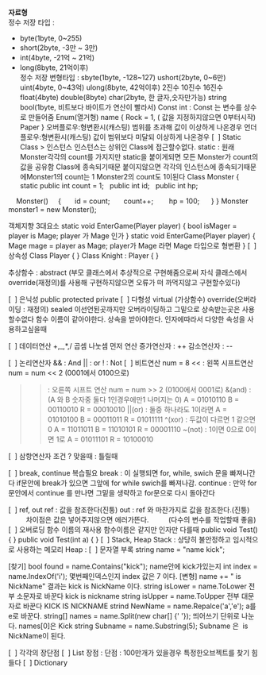 **자료형**  
정수 저장 타입 :
- byte(1byte, 0~255)
- short(2byte, -3만 ~ 3만)
- int(4byte, -21억 ~ 21억) 
- long(8byte, 21억이후)  
정수 저장 변형타입 : 
sbyte(1byte, -128~127)
ushort(2byte, 0~6만)
uint(4byte, 0~43억)
ulong(8byte, 42억이후)
2진수
10진수
16진수
float(4byte)
double(8byte)
char(2byte, 한 글자,숫자만가능)
string
bool(1byte, 비트보다 바이트가 연산이 빨라서)
Const int : Const 는 변수를 상수로 만들어줌
Enum(열거형) name
{
Rock = 1, ( 값을 지정하지않으면 0부터시작)
Paper
}
오버플로우:형변환시(캐스팅) 범위를 초과해 값이 이상하게 나온경우
언더플로우:형변환시(캐스팅) 값이 범위보다 미달되 이상하게 나온경우
[  ] Static
Class > 인스턴스 
인스턴스는 상위인 Class에 접근할수없다.
static : 원래 Monster각각의 count를 가지지만 
static을 붙이게되면 모든 Monster가 
count의 값을 공유함 Class에 종속되기때문
붙이지않으면 각각의 인스턴스에 종속되기때문에Monster1의 count는 1
Monster2의 count도 1이된다
Class Monster
{
  static public int count = 1;
  public int id;
  public int hp; 

    Monster()
    {
      id = count;
      count++;
       hp = 100;
     }
}
Monster monster1 = new Monster(); 

객체지향 3대요소
static void EnterGame(Player player)
{
bool isMager = player is Mage;
player 가 Mage 인가
}
static void EnterGame(Player player)
{
Mage mage = player as Mage;
player가 Mage 라면 Mage 타입으로 형변환
}
[  ] 상속성
Class Player
{
}
Class Knight : Player
{
} 

추상함수 : abstract 
(부모 클래스에서 추상적으로 구현해줌으로써 자식 클래스에서 override(재정의)를 사용해 구현하지않으면 오류가 떠 까먹지않고 구현할수있다)


[  ] 은닉성
public
protected
private
[  ] 다형성
virtual (가상함수)
override(오버라이딩 : 재정의)
sealed 이선언된곳까지만 오버라이딩하고 그밑으로 상속받는곳은 사용할수없다
함수 이름이 같아야한다.
상속을 받아야한다.
인자에따라서 다양한 속성을 사용하고싶을때



[  ] 데이터연산
+,_,*,/ 곱셈 나눗셈 먼저 연산
증가연산자 : ++
감소연산자 : -- 

[  ] 논리연산자
&& : And 
|| : or 
! : Not
[  ] 비트연산
num = 8
<< : 왼쪽 시프트연산 num = num << 2
(0001에서 0100으로)
>> : 오른쪽 시프트 연산 num = num >> 2
(0100에서 0001로)
&(and) : 
(A 와 B 숫자중 둘다 1인경우에만1 나머지는 0)
A = 01010110 
B = 00110010
R = 00010010
||(or) : 둘중 하나라도 1이라면
A = 01010100
B = 00011011
R = 01011111
^(xor) : 두값이 다르면 1 같으면 0
A = 11011011
B = 11010101
R = 00001110
~(not) : 1이면 0으로 0이면 1로
A = 01011101
R = 10100010 

[  ] 삼항연산자
조건 ? 맞을때 : 틀릴때


[  ] break, continue 복습필요
break : 이 실행되면 for, while, swich 문을 빠져나간다 if문안에 break가 있으면 그앞에 for while swich를 빠져나감.
continue : 만약 for문안에서 continue 를 만나면 그밑을 생략하고 for문으로 다시 돌아간다 

[  ] ref, out
ref : 값을 참조한다(진퉁)
out : ref 와 마찬가지로 값을 참조한다.(진퉁) 
         차이점은 값은 넣어주지않으면 에러가뜬다.
         (다수의 변수를 작업할때 좋음)
[  ] 오버로딩
함수 이름의 재사용
함수이름은 같지만 인자만 다를때
public void Test()
{
}
public void Test(int a)
{
}
[  ] Stack, Heap
Stack : 상당히 불안정하고 임시적으로 사용하는 메모리
Heap : 
[  ] 문자열 부록
string name = "name kick"; 

[찾기]
bool found = name.Contains("kick"); 
name안에 kick가있는지
int index = name.IndexOf('i');
몇번째인덱스인지 index 값은 7 이다.
[변형]
name += " is NickName"
결과는 kick is NickName 이다.
string isLower = name.ToLower
전부 소문자로 바꾼다 kick is nickname
string isUpper = name.ToUpper
전부 대문자로 바꾼다 KICK IS NICKNAME
strind NewName = name.Repalce('a','e');
a를 e로 바꾼다.
string[] names = name.Split(new char[] {' '});
띄어쓰기 단위로 나눈다. names[0]은 Kick
string Subname = name.Substring(5);
Subname 은  is NickName이 된다. 

[  ] 각각의 장단점
[  ] List 
장점 :
단점 : 100만개가 있을경우 특정한오브젝트를 찾기 힘들다
[  ] Dictionary


